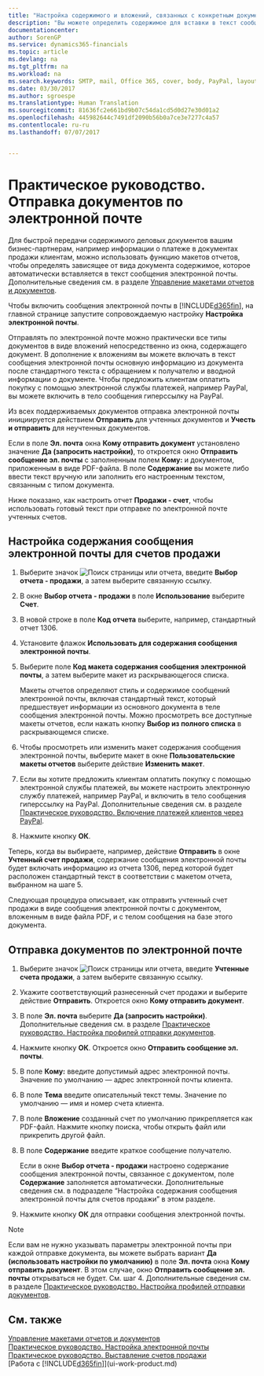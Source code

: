 ```yaml
---
title: "Настройка содержимого и вложений, связанных с конкретным документом, для сообщений электронной почты | Документы Майкрософт"
description: "Вы можете определить содержимое для вставки в текст сообщения электронной, например ссылку на PayPal. Вы также можете вкладывать документы в сообщения электронной почты."
documentationcenter: 
author: SorenGP
ms.service: dynamics365-financials
ms.topic: article
ms.devlang: na
ms.tgt_pltfrm: na
ms.workload: na
ms.search.keywords: SMTP, mail, Office 365, cover, body, PayPal, layout
ms.date: 03/30/2017
ms.author: sgroespe
ms.translationtype: Human Translation
ms.sourcegitcommit: 81636fc2e661bd9b07c54da1cd5d0d27e30d01a2
ms.openlocfilehash: 445982644c7491df2090b56b0a7ce3e7277c4a57
ms.contentlocale: ru-ru
ms.lasthandoff: 07/07/2017


---
```

# <a name="how-to-send-documents-by-email"></a>Практическое руководство. Отправка документов по электронной почте
Для быстрой передачи содержимого деловых документов вашим бизнес-партнерам, например информации о платеже в документах продажи клиентам, можно использовать функцию макетов отчетов, чтобы определять зависящее от вида документа содержимое, которое автоматически вставляется в текст сообщения электронной почты. Дополнительные сведения см. в разделе [Управление макетами отчетов и документов](ui-manage-report-layouts.md).

Чтобы включить сообщения электронной почты в [!INCLUDE[d365fin](includes/d365fin_md.md)], на главной странице запустите сопровождаемую настройку **Настройка электронной почты**.

Отправлять по электронной почте можно практически все типы документов в виде вложений непосредственно из окна, содержащего документ. В дополнение к вложениям вы можете включать в текст сообщения электронной почты основную информацию из документа после стандартного текста с обращением к получателю и вводной информации о документе. Чтобы предложить клиентам оплатить покупку с помощью электронной службы платежей, например PayPal, вы можете включить в тело сообщения гиперссылку на PayPal.

Из всех поддерживаемых документов отправка электронной почты инициируется действием **Отправить** для учтенных документов и **Учесть и отправить** для неучтенных документов.

Если в поле **Эл. почта** окна **Кому отправить документ** установлено значение **Да (запросить настройки)**, то откроется окно **Отправить сообщение эл. почты** с заполненным полем **Кому:** и документом, приложенным в виде PDF-файла. В поле **Содержание** вы можете либо ввести текст вручную или заполнить его настроенным текстом, связанным с типом документа.

Ниже показано, как настроить отчет **Продажи - счет**, чтобы использовать готовый текст при отправке по электронной почте учтенных счетов.

## <a name="to-set-up-a-document-specific-email-body-for-sales-invoices"></a>Настройка содержания сообщения электронной почты для счетов продажи
1. Выберите значок ![Поиск страницы или отчета](media/ui-search/search_small.png "Значок поиска страницы или отчета"), введите **Выбор отчета - продажи**, а затем выберите связанную ссылку.
2. В окне **Выбор отчета - продажи** в поле **Использование** выберите **Счет**.
3. В новой строке в поле **Код отчета** выберите, например, стандартный отчет 1306.
4. Установите флажок **Использовать для содержания сообщения электронной почты**.
5. Выберите поле **Код макета содержания сообщения электронной почты**, а затем выберите макет из раскрывающегося списка.

    Макеты отчетов определяют стиль и содержимое сообщений электронной почты, включая стандартный текст, который предшествует информации из основного документа в теле сообщения электронной почты. Можно просмотреть все доступные макеты отчетов, если нажать кнопку **Выбор из полного списка** в раскрывающемся списке.
6. Чтобы просмотреть или изменить макет содержания сообщения электронной почты, выберите макет в окне **Пользовательские макеты отчетов** выберите действие **Изменить макет**.
7. Если вы хотите предложить клиентам оплатить покупку с помощью электронной службы платежей, вы можете настроить электронную службу платежей, например PayPal, и включить в тело сообщения гиперссылку на PayPal. Дополнительные сведения см. в разделе [Практическое руководство. Включение платежей клиентов через PayPal](sales-how-enable-payment-service-extensions.md).
8. Нажмите кнопку **ОК**.

Теперь, когда вы выбираете, например, действие **Отправить** в окне **Учтенный счет продажи**, содержание сообщения электронной почты будет включать информацию из отчета 1306, перед которой будет расположен стандартный текст в соответствии с макетом отчета, выбранном на шаге 5.

Следующая процедура описывает, как отправить учтенный счет продажи в виде сообщения электронной почты с документом, вложенным в виде файла PDF, и с телом сообщения на базе этого документа.

## <a name="to-send-documents-by-email"></a>Отправка документов по электронной почте
1. Выберите значок ![Поиск страницы или отчета](media/ui-search/search_small.png "Значок поиска страницы или отчета"), введите **Учтенные счета продажи**, а затем выберите связанную ссылку.
2. Укажите соответствующий разнесенный счет продажи и выберите действие **Отправить**. Откроется окно **Кому отправить документ**.
3. В поле **Эл. почта** выберите **Да (запросить настройки)**. Дополнительные сведения см. в разделе [Практическое руководство. Настройка профилей отправки документов](sales-how-setup-document-send-profiles.md).
4. Нажмите кнопку **ОК**. Откроется окно **Отправить сообщение эл. почты**.
5. В поле **Кому:** введите допустимый адрес электронной почты. Значение по умолчанию — адрес электронной почты клиента.
6. В поле **Тема** введите описательный текст темы. Значение по умолчанию — имя и номер счета клиента.
7. В поле **Вложение** созданный счет по умолчанию прикрепляется как PDF-файл. Нажмите кнопку поиска, чтобы открыть файл или прикрепить другой файл.
8. В поле **Содержание** введите краткое сообщение получателю.

    Если в окне **Выбор отчета - продажи** настроено содержание сообщения электронной почты, связанное с документом, поле **Содержание** заполняется автоматически. Дополнительные сведения см. в подразделе “Настройка содержания сообщения электронной почты для счетов продажи” в этом разделе.
9. Нажмите кнопку **ОК** для отправки сообщения электронной почты.

> [!NOTE]  
>   Если вам не нужно указывать параметры электронной почты при каждой отправке документа, вы можете выбрать вариант **Да (использовать настройки по умолчанию)** в поле **Эл. почта** окна **Кому отправить документ**. В этом случае, окно **Отправить сообщение эл. почты** открываться не будет. См. шаг 4. Дополнительные сведения см. в разделе [Практическое руководство. Настройка профилей отправки документов](sales-how-setup-document-send-profiles.md).

## <a name="see-also"></a>См. также
[Управление макетами отчетов и документов](ui-manage-report-layouts.md)  
[Практическое руководство. Настройка электронной почты](madeira-how-setup-email.md)  
[Практическое руководство. Выставление счетов продажи](sales-how-invoice-sales.md)  
[Работа с [!INCLUDE[d365fin](includes/d365fin_md.md)]](ui-work-product.md)

